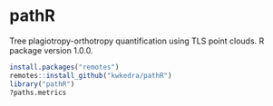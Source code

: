 # pathR
Tree plagiotropy-orthotropy quantification using TLS point clouds.
R package version 1.0.0.

``` r
install.packages("remotes")
remotes::install_github("kwkedra/pathR")
library("pathR")
?paths.metrics
```
